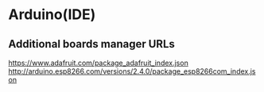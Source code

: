 # Arduino(IDE)


## Additional boards manager URLs
https://www.adafruit.com/package_adafruit_index.json
http://arduino.esp8266.com/versions/2.4.0/package_esp8266com_index.json
